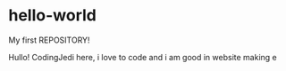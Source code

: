 # hello-world
My first REPOSITORY!

Hullo! CodingJedi here, i love to code and i am good in website making
e
